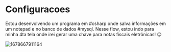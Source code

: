 # Configuracoes
Estou desenvolvendo um programa em #csharp onde salva informações em um notepad e no banco de dados #mysql. 
Nesse flow, estou indo para minha 4ta tela onde irei gerar uma chave para notas fiscais eletrônicas! 😉

![1678667911164](https://user-images.githubusercontent.com/46034451/224584570-e680dc5e-2467-4928-8f71-d84232635638.jpg)
